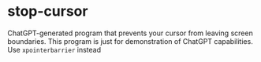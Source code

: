 # stop-cursor
ChatGPT-generated program that prevents your cursor from leaving screen boundaries. This program is just for demonstration of ChatGPT capabilities. Use `xpointerbarrier` instead
